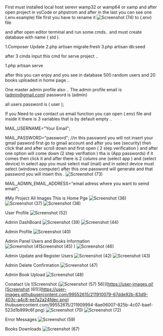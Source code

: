 First must installed local host serevr wamp32 or wamp64 or xamp and after
open project in vsCode or phpstrom and after in the last you can see one (.env.example) file
first you have to rename it
![Screenshot (74)](https://user-images.githubusercontent.com/99552615/211910332-9a336f22-6b80-4adc-8c78-bfb607e1b546.png)
 to (.env) file 

and after open editor terminal and run some cmds..
and must create database with name ( std ).

1.Composer Update
2.php artisan migrate:fresh
3.php artisan db:seed 


after 3 cmds input this cmd for serve project ..

1.php artisan serve

after this you can enjoy and you see in database 500 random users
and 20 books uploaded in home page ..

One master admin profile also ..
The admin profile email is (admin@gmail.com) password is (admin)

all users password is ( user );


If you Need to use contact us email function you can open (.env) file and 
inside it there is 3 variables that is by default empty ..

MAIL_USERNAME="Your Email";

MAIL_PASSWORD="password"; //in this password you will not insert your gmail pasword
first go to gmail account and after you see (security) then click that and after scroll down
and first open ( 2 step verification ) and after one option will come down (2 step verifiation )
tha is (App passwords) if it comes then click it and after there is 2 colums one (select app ) and (select device)
in select app you must select mail (mail) and in select device must select (windows computer) after this one password
will generate and that password you will insert this .
![Screenshot (73)](https://user-images.githubusercontent.com/99552615/211910410-07f26f2a-6c77-4fda-b7f7-7c4ae328f271.png)

MAIL_ADMIN_EMAIL_ADDRESS="email adress where you want to semd email";

#My Project All Images
This is Home Pge
![Screenshot (36)](https://user-images.githubusercontent.com/99552615/211908721-74cedd3c-699c-4d6e-9ae4-4482b7bd73ad.png)
![Screenshot (37)](https://user-images.githubusercontent.com/99552615/211908823-f904948c-762e-498e-8281-c18b51a29f80.png)
![Screenshot (38)](https://user-images.githubusercontent.com/99552615/211908877-bdf04135-0e93-4438-a92a-83a61241bf97.png)

User Profile
![Screenshot (52)](https://user-images.githubusercontent.com/99552615/211909901-7f952c04-524e-4c1c-bb2e-f8a75bbdd150.png)


Admin DashBoard
![Screenshot (39)](https://user-images.githubusercontent.com/99552615/211908982-2243403f-c5bf-49ad-89c0-c23f3fa95c96.png)
![Screenshot (44)](https://user-images.githubusercontent.com/99552615/211909442-2cfa1b01-8f20-4363-a613-c8c2cf02d701.png)

Admin Profile
![Screenshot (40)](https://user-images.githubusercontent.com/99552615/211909075-0595afd1-34cd-4f25-862f-1613e94a786b.png)

Admin Panel Users and Books Information
![Screenshot (41![Screenshot (45)](https://user-images.githubusercontent.com/99552615/211909471-80dad81a-171e-4f5d-9ca2-915ea4e54dc6.png)
)](https://user-images.githubusercontent.com/99552615/211909211-2b5d759f-c7cf-4a37-b049-ffa8749c0f00.png)
![Screenshot (46)](https://user-images.githubusercontent.com/99552615/211909559-73956153-6f47-4769-9304-aa6b0fe271ed.png)

Admin Update and Register Users
![Screenshot (42)](https://user-images.githubusercontent.com/99552615/211909365-1c01b083-2150-49fe-8a84-f1364b743c5e.png)
![Screenshot (43)](https://user-images.githubusercontent.com/99552615/211909383-0f401ee4-7ada-4937-bc0c-382a35e71a11.png)

Admin Delete Confirmation
![Screenshot (47)](https://user-images.githubusercontent.com/99552615/211909687-5b9ece31-a770-468f-b2d4-046e116147a6.png)

Admin Book Upload
![Screenshot (48)](https://user-images.githubusercontent.com/99552615/211909766-5bdcf7e5-d328-443c-9b7b-7ee604a94d22.png)

Conatact Us 
![Screenshot (![Screenshot (57)](https://user-images.githubusercontent.com/99552615/211910013-bf115293-24c0-4f24-adef-32d5919f3969.png)
56)](https://user-images.gi![Screenshot (61)](https://user-images.githubusercontent.com/99552615/211910079-67dde92b-83d9-403c-a4c8-ee7a2a24fdec.png)
thubusercontent.com/99552615/211909994-8ae06007-825b-4c07-baef-523d1b999c6f.png)
![Screenshot (70)](https://user-images.githubusercontent.com/99552615/211910173-4332bd5d-5dd0-481d-86d3-add1946dfb67.png)
![Screenshot (72)](https://user-images.githubusercontent.com/99552615/211910192-3b4f4f2a-a0d2-48b6-b549-ba536831b69d.png)

Error Messages
![Screenshot (59)](https://user-images.githubusercontent.com/99552615/211910063-880b0967-2e9f-4245-b103-4719527ce75d.png)

Books Downloads
![Screenshot (67)](https://user-images.githubusercontent.com/99552615/211910152-23d4bd64-c4f1-4253-ab9c-5d8a469b8d46.png)






